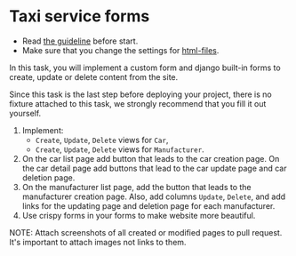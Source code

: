 # Taxi service forms

- Read [the guideline](https://github.com/mate-academy/py-task-guideline/blob/main/README.md) before start.
- Make sure that you change the settings for [html-files](https://github.com/mate-academy/py-task-guideline/blob/main/html_settings/README.MD).


In this task, you will implement a custom form and django built-in forms to create,
update or delete content from the site.

Since this task is the last step before deploying your project, 
there is no fixture attached to this task, we strongly recommend that you fill it out yourself.

1. Implement:
    - `Create`, `Update`, `Delete` views for `Car`, 
    - `Create`, `Update`, `Delete` views for `Manufacturer`.
2. On the car list page add button that leads to the car creation page. On the car 
detail page add buttons that lead to the car update page and car deletion page.
3. On the manufacturer list page, add the button that leads to the manufacturer creation
page. Also, add columns `Update`, `Delete`, and add links for the updating page and 
deletion page for each manufacturer.
4. Use crispy forms in your forms to make website more beautiful.

NOTE: Attach screenshots of all created or modified pages to pull request. It's important to attach images not links to them.
